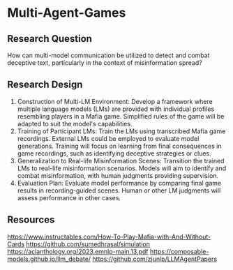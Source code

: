 # Multi-Agent-Games

## Research Question
How can multi-model communication be utilized to detect and combat deceptive text, particularly in the context of misinformation spread?

## Research Design
1. Construction of Multi-LM Environment: Develop a framework where multiple language models (LMs) are provided with individual profiles resembling players in a Mafia game. Simplified rules of the game will be adapted to suit the model's capabilities.
2. Training of Participant LMs: Train the LMs using transcribed Mafia game recordings. External LMs could be employed to evaluate model generations. Training will focus on learning from final consequences in game recordings, such as identifying deceptive strategies or clues.
3. Generalization to Real-life Misinformation Scenes: Transition the trained LMs to real-life misinformation scenarios. Models will aim to identify and combat misinformation, with human judgments providing supervision.
4. Evaluation Plan: Evaluate model performance by comparing final game results in recording-guided scenes. Human or other LM judgments will assess performance in other cases.

## Resources
https://www.instructables.com/How-To-Play-Mafia-with-And-Without-Cards
https://github.com/sumedhrasal/simulation
https://aclanthology.org/2023.emnlp-main.13.pdf
https://composable-models.github.io/llm_debate/
https://github.com/zjunlp/LLMAgentPapers
